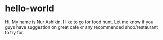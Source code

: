 # hello-world

Hi, My name is Nur Ashikin. I like to go for food hunt.
Let me know if you guys have suggestion on great cafe or any recommended shop/restaurant to try for.

